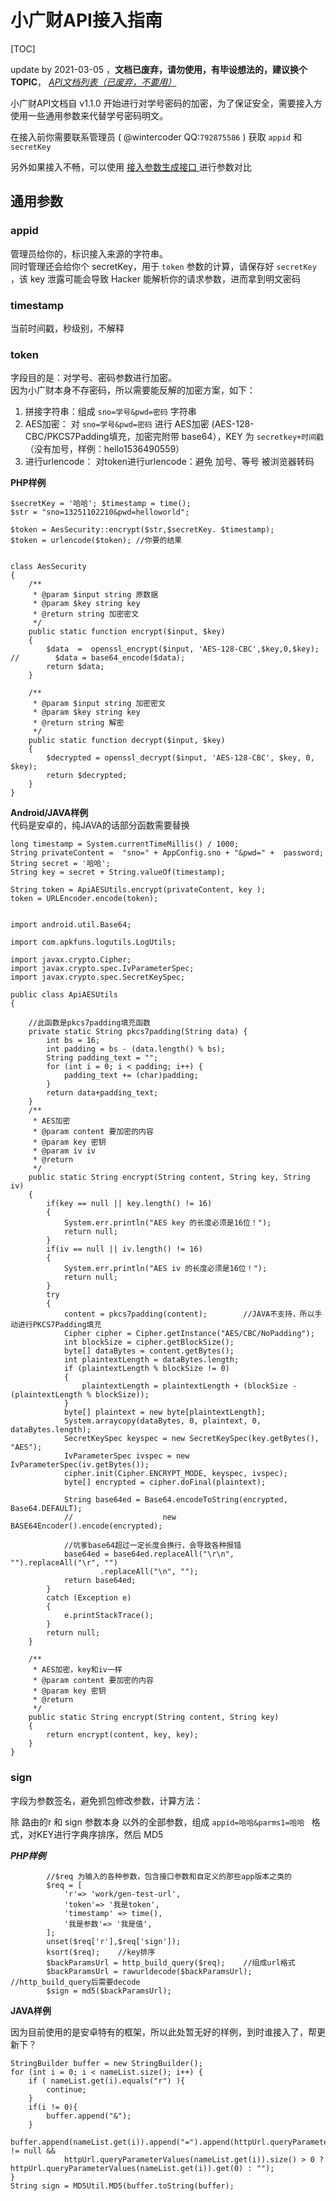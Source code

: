 # 小广财API接入指南

[TOC]  

update by 2021-03-05 ，**文档已废弃，请勿使用，有毕设想法的，建议换个TOPIC**， *[API文档列表（已废弃，不要用）](http://www.wegdufe.com/apidoc)*

小广财API文档自 v1.1.0 开始进行对学号密码的加密，为了保证安全，需要接入方 使用一些通用参数来代替学号密码明文。

在接入前你需要联系管理员 ( @wintercoder QQ:`792875586` ) 获取  `appid` 和 `secretKey` 

另外如果接入不畅，可以使用  [接入参数生成接口 
](http://www.wegdufe.com/apidoc/#api-Work-gen_test_url)
进行参数对比

## 通用参数

### appid
管理员给你的，标识接入来源的字符串。  
同时管理还会给你个 secretKey，用于 `token` 参数的计算，请保存好 `secretKey` ，该 key 泄露可能会导致 Hacker 能解析你的请求参数，进而拿到明文密码


### timestamp
当前时间戳，秒级别，不解释

### token

字段目的是：对学号、密码参数进行加密。  
因为小广财本身不存密码，所以需要能反解的加密方案，如下：

1. 拼接字符串：组成 `sno=学号&pwd=密码`  字符串
2. AES加密： 对 `sno=学号&pwd=密码` 进行 AES加密 (AES-128-CBC/PKCS7Padding填充，加密完附带 base64），KEY 为 `secretkey+时间戳` （没有加号，样例：hello1536490559） 
3. 进行urlencode： 对token进行urlencode：避免 加号、等号 被浏览器转码

**PHP样例**

```
$secretKey = '哈哈'; $timestamp = time(); 
$str = "sno=13251102210&pwd=helloworld";

$token = AesSecurity::encrypt($str,$secretKey. $timestamp);
$token = urlencode($token);	//你要的结果
        

class AesSecurity
{
    /**
     * @param $input string 原数据
     * @param $key string key
     * @return string 加密密文
     */
    public static function encrypt($input, $key)
    {
        $data  =  openssl_encrypt($input, 'AES-128-CBC',$key,0,$key);
//        $data = base64_encode($data);
        return $data;
    }

    /**
     * @param $input string 加密密文
     * @param $key string key
     * @return string 解密
     */
    public static function decrypt($input, $key)
    {
        $decrypted = openssl_decrypt($input, 'AES-128-CBC', $key, 0, $key);
        return $decrypted;
    }
}
```
**Android/JAVA样例**  
代码是安卓的，纯JAVA的话部分函数需要替换

```
long timestamp = System.currentTimeMillis() / 1000;
String privateContent =  "sno=" + AppConfig.sno + "&pwd=" +  password;
String secret = '哈哈';
String key = secret + String.valueOf(timestamp);

String token = ApiAESUtils.encrypt(privateContent, key );
token = URLEncoder.encode(token);
```
```

import android.util.Base64;

import com.apkfuns.logutils.LogUtils;

import javax.crypto.Cipher;
import javax.crypto.spec.IvParameterSpec;
import javax.crypto.spec.SecretKeySpec;

public class ApiAESUtils
{

    //此函数是pkcs7padding填充函数
    private static String pkcs7padding(String data) {
        int bs = 16;
        int padding = bs - (data.length() % bs);
        String padding_text = "";
        for (int i = 0; i < padding; i++) {
            padding_text += (char)padding;
        }
        return data+padding_text;
    }
    /**
     * AES加密
     * @param content 要加密的内容
     * @param key 密钥
     * @param iv iv
     * @return
     */
    public static String encrypt(String content, String key, String iv)
    {
        if(key == null || key.length() != 16)
        {
            System.err.println("AES key 的长度必须是16位！");
            return null;
        }
        if(iv == null || iv.length() != 16)
        {
            System.err.println("AES iv 的长度必须是16位！");
            return null;
        }
        try
        {
            content = pkcs7padding(content);        //JAVA不支持，所以手动进行PKCS7Padding填充
            Cipher cipher = Cipher.getInstance("AES/CBC/NoPadding");
            int blockSize = cipher.getBlockSize();
            byte[] dataBytes = content.getBytes();
            int plaintextLength = dataBytes.length;
            if (plaintextLength % blockSize != 0)
            {
                plaintextLength = plaintextLength + (blockSize - (plaintextLength % blockSize));
            }
            byte[] plaintext = new byte[plaintextLength];
            System.arraycopy(dataBytes, 0, plaintext, 0, dataBytes.length);
            SecretKeySpec keyspec = new SecretKeySpec(key.getBytes(), "AES");
            IvParameterSpec ivspec = new IvParameterSpec(iv.getBytes());
            cipher.init(Cipher.ENCRYPT_MODE, keyspec, ivspec);
            byte[] encrypted = cipher.doFinal(plaintext);

            String base64ed = Base64.encodeToString(encrypted, Base64.DEFAULT);
            //                    new BASE64Encoder().encode(encrypted);

            //坑爹base64超过一定长度会换行，会导致各种报错
            base64ed = base64ed.replaceAll("\r\n", "").replaceAll("\r", "")
                    .replaceAll("\n", "");
            return base64ed;
        }
        catch (Exception e)
        {
            e.printStackTrace();
        }
        return null;
    }

    /**
     * AES加密，key和iv一样
     * @param content 要加密的内容
     * @param key 密钥
     * @return
     */
    public static String encrypt(String content, String key)
    {
        return encrypt(content, key, key);
    }    
}
```

### sign
字段为参数签名，避免抓包修改参数，计算方法：
    
除 路由的r 和 sign 参数本身 以外的全部参数，组成 `appid=哈哈&parms1=哈哈 ` 格式，对KEY进行字典序排序，然后 MD5


***PHP样例***

```
		//$req 为输入的各种参数，包含接口参数和自定义的那些app版本之类的
		$req = [
            'r'=> 'work/gen-test-url',
            'token'=> '我是token',
            'timestamp' => time(),
            '我是参数'=> '我是值',
        ];
        unset($req['r'],$req['sign']);
        ksort($req);	//key排序
        $backParamsUrl = http_build_query($req);	//组成url格式
        $backParamsUrl = rawurldecode($backParamsUrl);    //http_build_query后需要decode
        $sign = md5($backParamsUrl);

```
**JAVA样例**  

因为目前使用的是安卓特有的框架，所以此处暂无好的样例，到时谁接入了，帮更新下？

```
StringBuilder buffer = new StringBuilder();
for (int i = 0; i < nameList.size(); i++) {
    if ( nameList.get(i).equals("r") ){
        continue;
    }
    if(i != 0){
        buffer.append("&");
    }
    buffer.append(nameList.get(i)).append("=").append(httpUrl.queryParameterValues(nameList.get(i)) != null &&
            httpUrl.queryParameterValues(nameList.get(i)).size() > 0 ? httpUrl.queryParameterValues(nameList.get(i)).get(0) : "");
}
String sign = MD5Util.MD5(buffer.toString(buffer);
```

